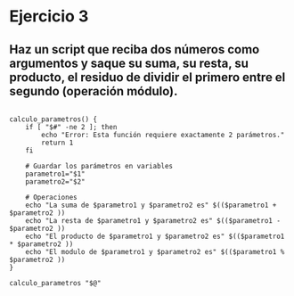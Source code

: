 # Ejercicio 3

## Haz un script que reciba dos números como argumentos y saque su suma, su resta, su producto, el residuo de dividir el primero entre el segundo (operación módulo).

```shell

calculo_parametros() {
    if [ "$#" -ne 2 ]; then
        echo "Error: Esta función requiere exactamente 2 parámetros."
        return 1
    fi

    # Guardar los parámetros en variables
    parametro1="$1"
    parametro2="$2"

    # Operaciones
    echo "La suma de $parametro1 y $parametro2 es" $(($parametro1 + $parametro2 ))
    echo "La resta de $parametro1 y $parametro2 es" $(($parametro1 - $parametro2 ))
    echo "El producto de $parametro1 y $parametro2 es" $(($parametro1 * $parametro2 ))
    echo "El modulo de $parametro1 y $parametro2 es" $(($parametro1 % $parametro2 ))
}

calculo_parametros "$@"
```
